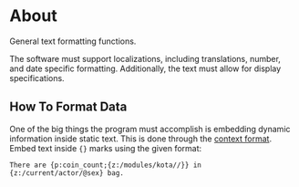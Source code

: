 # About

General text formatting functions.

The software must support localizations, including translations, number, and date specific formatting.
Additionally, the text must allow for display specifications.

## How To Format Data

One of the big things the program must accomplish is embedding dynamic information inside static
text.  This is done through the [context format](context-format.ts).  Embed text inside `{}` marks
using the given format:

```
There are {p:coin_count;{z:/modules/kota//}} in {z:/current/actor/@sex} bag.
```

